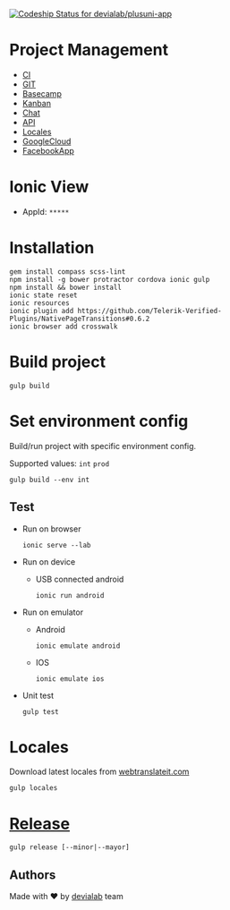 [![Codeship Status for devialab/plusuni-app](https://codeship.com/projects/codeship_hash/status?branch=master)](https://codeship.com/projects/codeship_id)

# Project Management

* [CI](https://codeship.com/projects/codeship_id)
* [GIT](https://bitbucket.org/devialab/app-name)
* [Basecamp](https://3.basecamp.com/basecamp_id/projects)
* [Kanban](https://tree.taiga.io/project/app-name/backlog)
* [Chat](https://devialab.slack.com/messages/app-name/)
* [API](http://docs.app-name.apiary.io/#reference)
* [Locales](https://webtranslateit.com/en/projects/webtranslateit_id-CACT)
* [GoogleCloud](https://console.cloud.google.com/home/dashboard?project=app-name&pli=1)
* [FacebookApp](https://developers.facebook.com/apps/facebook_app_id/settings/basic/)


# Ionic View

* AppId: `*****`


# Installation

```
gem install compass scss-lint
npm install -g bower protractor cordova ionic gulp
npm install && bower install
ionic state reset
ionic resources
ionic plugin add https://github.com/Telerik-Verified-Plugins/NativePageTransitions#0.6.2
ionic browser add crosswalk
```


# Build project

```
gulp build
```


# Set environment config

Build/run project with specific environment config.

Supported values: `int` `prod`

```
gulp build --env int
```


## Test

* Run on browser

	```
	ionic serve --lab
	```

* Run on device

	* USB connected android 
	
		```
		ionic run android
		```

* Run on emulator

	* Android

		```
		ionic emulate android
		```

	* IOS

		```
		ionic emulate ios
		```


* Unit test

	```
	gulp test
	```


# Locales

Download latest locales from [webtranslateit.com](https://webtranslateit.com)

```
gulp locales
```


# [Release](https://github.com/acierto/gulp-release)

```
gulp release [--minor|--mayor]
```


## Authors

Made with :heart: by [devialab](http://devialab.com) team
